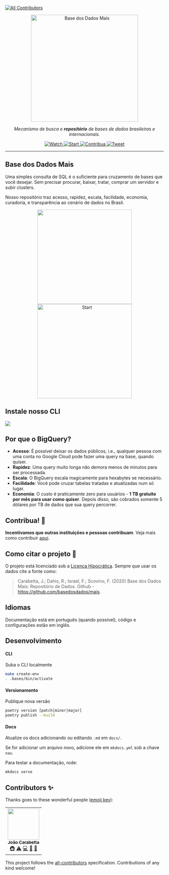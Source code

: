 
<!-- ALL-CONTRIBUTORS-BADGE:START - Do not remove or modify this section -->
[![All Contributors](https://img.shields.io/badge/all_contributors-1-orange.svg?style=flat-square)](#contributors-)
<!-- ALL-CONTRIBUTORS-BADGE:END -->
<!-- Header -->
<p align="center">
  <a href="https://basedosdados.github.io/mais/">
    <img src="docs/images/bdmais_logo.png" width="340" alt="Base dos Dados Mais">
  </a>
</p>


<p align="center">
    <em>Mecanismo de busca e <b>repositório</b> de bases de dados brasileiras e internacionais.</em>
</p>

<p align="center">
  <a href="https://github.com/basedosdados/mais/subscription" target="_blank">
    <img src="https://img.shields.io/github/watchers/basedosdados/mais.svg?style=social" alt="Watch">
  </a>
  <a href="https://github.com/basedosdados/mais/stargazers" target="_blank">
    <img src="https://img.shields.io/github/stars/basedosdados/mais.svg?style=social" alt="Start">
  </a>
  <a href="https://apoia.se/basedosdados" target="_blank">
    <img src="http://img.shields.io/badge/%E2%9D%A4%20Contribua!%EF%B8%8F%20-%20-ff69b4?style=social" alt="Contribua">
  </a>
  </div>
  <a href="https://twitter.com/intent/tweet?text=Baixe%20e%20faça%20queries%20em%20dados%20publicos,%20tratados%20e%20gratuitos%20com%20a%20Base%20dos%20Dados%20Mais%20🔍%20➕:%20https://basedosdados.github.io/mais/%20via%20@basedosdados" target="_blank">
    <img src="https://img.shields.io/twitter/url/https/github.com/jonsn0w/hyde.svg?style=social" alt="Tweet">
  </a>
</p>

---

## Base dos Dados Mais

Uma simples consulta de SQL é o suficiente para cruzamento de bases que
você desejar. Sem precisar procurar, baixar, tratar, comprar um servidor
e subir clusters.

Nosso repositório traz acesso, rapidez, escala, facilidade, economia,
curadoria, e transparência ao cenário de dados no Brasil.


<p align="center" display="inline-block">
  <a href="https://console.cloud.google.com/bigquery?p=basedosdados&page=project" target="_blank">
    <img src="docs/images/bq_button.png" alt="" width="300" display="inline-block" margin="200">
  </a>
  <a href="https://basedosdados.github.io/mais" target="_blank" display="inline-block" margin="200">
    <img src="docs/images/docs_button.png" alt="Start" width="300">
  </a>
</p>

## Instale nosso CLI

[![](docs/images/bdd_install.png)](basedosdados.github.io/mais)


## Por que o BigQuery?

- **Acesso**: É possível deixar os dados públicos, i.e., qualquer
  pessoa com uma conta no Google Cloud pode fazer uma query na base,
  quando quiser.
- **Rapidez**: Uma query muito longa não demora menos de minutos para
  ser processada.
- **Escala**: O BigQuery escala magicamente para hexabytes se necessário.
- **Facilidade**: Você pode cruzar tabelas tratadas e atualizadas num só lugar.
- **Economia**: O custo é praticamente zero para usuários - **1
  TB gratuito por mês para usar como quiser**. Depois disso, são cobrados
  somente 5 dólares por TB de dados que sua query percorrer.

## Contribua! 💚

**Incentivamos que outras instituições e pessoas contribuam**. Veja mais
como contribuir [aqui](https://basedosdados.github.io/mais/github/).

## Como citar o projeto 📝

O projeto está licenciado sob a [Licença Hipocrática](https://firstdonoharm.dev/version/2/1/license.html). Sempre que usar os dados cite a fonte como:

> Carabetta, J.; Dahis, R.; Israel, F.; Scovino, F. (2020) Base dos Dados Mais: Repositório de Dados. Github - https://github.com/basedosdados/mais.

## Idiomas

Documentação está em português (quando possível), código e configurações
estão em inglês.

## Desenvolvimento

#### CLI

Suba o CLI localmente

```sh
make create-env
. .bases/bin/activate
```

#### Versionamento

Publique nova versão

```sh
poetry version [patch|minor|major]
poetry publish --build
```

#### Docs
Atualize os docs adicionando ou editando `.md` em `docs/`.

Se for adicionar um arquivo novo, adicione ele em `mkdocs.yml` sob a chave `nav`.

Para testar a documentação, rode:

```sh
mkdocs serve 
```

## Contributors ✨

Thanks goes to these wonderful people ([emoji key](https://allcontributors.org/docs/en/emoji-key)):

<!-- ALL-CONTRIBUTORS-LIST:START - Do not remove or modify this section -->
<!-- prettier-ignore-start -->
<!-- markdownlint-disable -->
<table>
  <tr>
    <td align="center"><a href="https://github.com/JoaoCarabetta"><img src="https://avatars1.githubusercontent.com/u/19963732?v=4" width="100px;" alt=""/><br /><sub><b>João Carabetta</b></sub></a><br /><a href="#infra-JoaoCarabetta" title="Infrastructure (Hosting, Build-Tools, etc)">🚇</a> <a href="https://github.com/basedosdados/mais/commits?author=JoaoCarabetta" title="Tests">⚠️</a> <a href="https://github.com/basedosdados/mais/commits?author=JoaoCarabetta" title="Code">💻</a> <a href="#ideas-JoaoCarabetta" title="Ideas, Planning, & Feedback">🤔</a> <a href="https://github.com/basedosdados/mais/pulls?q=is%3Apr+reviewed-by%3AJoaoCarabetta" title="Reviewed Pull Requests">👀</a></td>
  </tr>
</table>

<!-- markdownlint-enable -->
<!-- prettier-ignore-end -->
<!-- ALL-CONTRIBUTORS-LIST:END -->

This project follows the [all-contributors](https://github.com/all-contributors/all-contributors) specification. Contributions of any kind welcome!